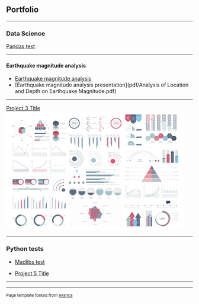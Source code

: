 ## Portfolio

---

### Data Science 

[Pandas test](/pandas.md)

---
#### Earthquake magnitude analysis

- [Earthquake magnitude analysis](notebooks/earthquake.html)
- [Earthquake magnitude analysis presentation](pdf/Analysis of Location and Depth on Earthquake Magnitude.pdf)


---
[Project 3 Title](http://example.com/)
<img src="images/dummy_thumbnail.jpg?raw=true"/>

---

### Python tests

- [Madlibs test](/madlibs.md)

- [Project 5 Title](http://example.com/)

---




---
<p style="font-size:11px">Page template forked from <a href="https://github.com/evanca/quick-portfolio">evanca</a></p>
<!-- Remove above link if you don't want to attibute -->
